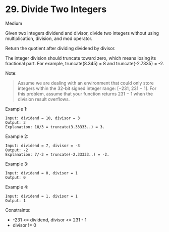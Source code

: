 # 29. Divide Two Integers
Medium

Given two integers dividend and divisor, divide two integers without using multiplication, division, and mod operator.

Return the quotient after dividing dividend by divisor.

The integer division should truncate toward zero, which means losing its fractional part. For example, truncate(8.345) = 8 and truncate(-2.7335) = -2.

Note:

> Assume we are dealing with an environment that could only store integers within the 32-bit signed integer range: [−231,  231 − 1]. For this problem, assume that your function returns 231 − 1 when the division result overflows.

 

Example 1:
```
Input: dividend = 10, divisor = 3
Output: 3
Explanation: 10/3 = truncate(3.33333..) = 3.
```
Example 2:
```
Input: dividend = 7, divisor = -3
Output: -2
Explanation: 7/-3 = truncate(-2.33333..) = -2.
```
Example 3:
```
Input: dividend = 0, divisor = 1
Output: 0
```
Example 4:
```
Input: dividend = 1, divisor = 1
Output: 1
```
 

Constraints:
* -231 <= dividend, divisor <= 231 - 1
* divisor != 0

